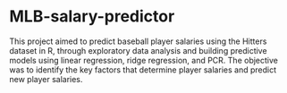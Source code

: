 # MLB-salary-predictor
This project aimed to predict baseball player salaries using the Hitters dataset in R, through exploratory data analysis and building predictive models using linear regression, ridge regression, and PCR. The objective was to identify the key factors that determine player salaries and predict new player salaries.

